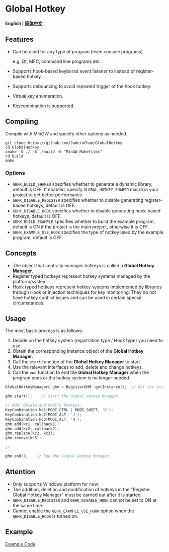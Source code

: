 # Global Hotkey

**English | [简体中文](README.md)**

## Features

- Can be used for any type of program (even console programs)

  e.g. Qt, MFC, command line programs etc.

- Supports hook-based keyborad event listener to instead of register-based hotkey.
- Supports debouncing to avoid repeated trigger of the hook hotkey.
- Virtual key enumeration.
- Keycombination is supported.

## Compiling

Compile with MinGW and specify other options as needed.

```console
git clone https://github.com/JaderoChan/GlobalHotkey
cd GlobalHotkey
cmake -S ./ -B ./build -G "MinGW Makefiles"
cd build
make
```

### Options

- `GBHK_BUILD_SHARED` specifies whether to generate a dynamic library, default is OFF. If enabled, specify `GLOBAL_HOTKEY_SHARED` macro in your project to get better performance.
- `GBHK_DISABLE_REGISTER` specifies whether to disable generating register-based hotkeys, default is OFF.
- `GBHK_DISABLE_HOOK` specifies whether to disable generating hook-based hotkeys, default is OFF.
- `GBHK_BUILD_EXAMPLE` specifies whether to build the example program, default is ON if the project is the main project, otherwise it is OFF.
- `GBHK_EXAMPLE_USE_HOOK` specifies the type of hotkey used by the example program, default is OFF.

## Concepts

- The object that centrally manages hotkeys is called a **Global Hotkey Manager**.
- Register typed hotkeys represent hotkey systems managed by the platform/system.
- Hook typed hotkeys represent hotkey systems implemented by libraries through Hook or injection techniques for key monitoring. They do not have hotkey conflict issues and can be used in certain special circumstances.

## Usage

The most basic process is as follows:

1. Decide on the hotkey system (registration type / Hook type) you need to use
2. Obtain the corresponding instance object of the **Global     Hotkey Manager**.
3. Call the `start` function of the **Global Hotkey Manager** to start.
4. Use the relevant interfaces to add, delete and change hotkeys.
5. Call the `end` function to end the **Global Hotkey Manager** when the program ends or the hotkey system is no longer needed.

```cpp
GlobalHotkeyManager& ghm = RegisterGHM::getInstance();  // Get the instance object of the Global Hotkey Manager.

ghm.start();    // Start the Global Hotkey Manager.

// Add, delete and modify hotkeys.
KeyCombination kc1(MODI_CTRL | MODI_SHIFT, 'G');
KeyCombination kc2(MODI_ALT, 'J');
KeyCombination kc3(MODI_ALT, 'H');
ghm.add(kc1, callback1);
ghm.add(kc2, callback2);
ghm.replace(kc2, kc3);
ghm.remove(kc3);

// ...

ghm.end();    // End the Global Hotkey Manager.
```

## Attention

- Only supports Windows platform for now.
- The addition, deletion and modification of hotkeys in the "Register Global Hotkey Manager" must be carried out after it is started.
- `GBHK_DISABLE_REGISTER` and `GBHK_DISABLE_HOOK` cannot be set to ON at the same time.
- Cannot enable the `GBHK_EXAMPLE_USE_HOOK` option when the `GBHK_DISABLE_HOOK` is turned on.

## Example

[Example Code](example/example1.cpp)
